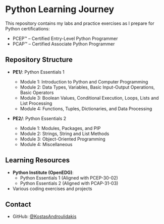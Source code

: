 # Python Learning Journey

This repository contains my labs and practice exercises as I prepare for Python certifications:
- PCEP™ – Certified Entry-Level Python Programmer
- PCAP™ – Certified Associate Python Programmer 

## Repository Structure

- **PE1/**: Python Essentials 1
  - Module 1: Introduction to Python and Computer Programming
  - Module 2: Data Types, Variables, Basic Input-Output Operations, Basic Operators
  - Module 3: Boolean Values, Conditional Execution, Loops, Lists and List Processing
  - Module 4: Functions, Tuples, Dictionaries, and Data Processing

- **PE2/**: Python Essentials 2
  - Module 1: Modules, Packages, and PIP
  - Module 2: Strings, String and List Methods
  - Module 3: Object-Oriented Programming
  - Module 4: Miscellaneous

## Learning Resources

- **Python Institute (OpenEDG)**:
  - Python Essentials 1 (Aligned with PCEP-30-02)
  - Python Essentials 2 (Aligned with PCAP-31-03)
- Various coding exercises and projects


## Contact

- GitHub: [@KostasAndroulidakis](https://github.com/KostasAndroulidakis)
